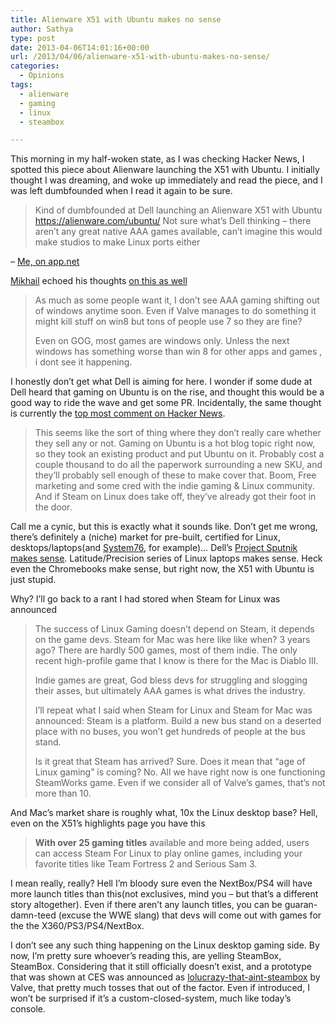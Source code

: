 ```yaml
---
title: Alienware X51 with Ubuntu makes no sense
author: Sathya
type: post
date: 2013-04-06T14:01:16+00:00
url: /2013/04/06/alienware-x51-with-ubuntu-makes-no-sense/
categories:
  - Opinions
tags:
  - alienware
  - gaming
  - linux
  - steambox

---
```

This morning in my half-woken state, as I was checking Hacker News, I spotted this piece about Alienware launching the X51 with Ubuntu. I initially thought I was dreaming, and woke up immediately and read the piece, and I was left dumbfounded when I read it again to be sure.

> Kind of dumbfounded at Dell launching an Alienware X51 with Ubuntu <a href="https://alienware.com/ubuntu/" target="_blank">https://alienware.com/ubuntu/</a> Not sure what&#8217;s Dell thinking &#8211; there aren&#8217;t any great native AAA games available, can&#8217;t imagine this would make studios to make Linux ports either

&#8211; <a href="https://alpha.app.net/sathyabhat/post/4511352" target="_blank">Me, on app.net</a>

<a href="https://failgunner.com/" target="_blank">Mikhail</a> echoed his thoughts <a href="https://alpha.app.net/failgunner/post/4511540" target="_blank">on this as well</a>

> As much as some people want it, I don’t see AAA gaming shifting out of windows anytime soon. Even if Valve manages to do something it might kill stuff on win8 but tons of people use 7 so they are fine?
> 
> Even on GOG, most games are windows only. Unless the next windows has something worse than win 8 for other apps and games , i dont see it happening.

I honestly don&#8217;t get what Dell is aiming for here. I wonder if some dude at Dell heard that gaming on Ubuntu is on the rise, and thought this would be a good way to ride the wave and get some PR. Incidentally, the same thought is currently the <a href="https://news.ycombinator.com/item?id=5502412" target="_blank">top most comment on Hacker News</a>.

> This seems like the sort of thing where they don&#8217;t really care whether they sell any or not. Gaming on Ubuntu is a hot blog topic right now, so they took an existing product and put Ubuntu on it. Probably cost a couple thousand to do all the paperwork surrounding a new SKU, and they&#8217;ll probably sell enough of these to make cover that. Boom, Free marketing and some cred with the indie gaming & Linux community. And if Steam on Linux does take off, they&#8217;ve already got their foot in the door.

Call me a cynic, but this is exactly what it sounds like. Don&#8217;t get me wrong, there&#8217;s definitely a (niche) market for pre-built, certified for Linux, desktops/laptops(and <a href="https://www.system76.com" target="_blank">System76</a>, for example)&#8230; Dell&#8217;s <a href="https://en.community.dell.com/techcenter/os-applications/w/wiki/3685.dell-xps-13-laptop-developer-edition-a-client-to-cloud-solution-project-sputnik.aspx" target="_blank">Project Sputnik makes sense</a>. Latitude/Precision series of Linux laptops makes sense. Heck even the Chromebooks make sense, but right now, the X51 with Ubuntu is just stupid.

Why? I&#8217;ll go back to a rant I had stored when Steam for Linux was announced

> The success of Linux Gaming doesn&#8217;t depend on Steam, it depends on the game devs. Steam for Mac was here like like when? 3 years ago? There are hardly 500 games, most of them indie. The only recent high-profile game that I know is there for the Mac is Diablo III.
> 
> Indie games are great, God bless devs for struggling and slogging their asses, but ultimately AAA games is what drives the industry.
> 
> I&#8217;ll repeat what I said when Steam for Linux and Steam for Mac was announced: Steam is a platform. Build a new bus stand on a deserted place with no buses, you won&#8217;t get hundreds of people at the bus stand.
> 
> Is it great that Steam has arrived? Sure. Does it mean that &#8220;age of Linux gaming&#8221; is coming? No. All we have right now is one functioning SteamWorks game. Even if we consider all of Valve&#8217;s games, that&#8217;s not more than 10.

And Mac&#8217;s market share is roughly what, 10x the Linux desktop base? Hell, even on the X51&#8217;s highlights page you have this

> **With over 25 gaming titles** available and more being added, users can access Steam For Linux to play online games, including your favorite titles like Team Fortress 2 and Serious Sam 3.

I mean really, really? Hell I&#8217;m bloody sure even the NextBox/PS4 will have more launch titles than this(not exclusives, mind you &#8211; but that&#8217;s a different story altogether). Even if there aren&#8217;t any launch titles, you can be guaran-damn-teed (excuse the WWE slang) that devs will come out with games for the the X360/PS3/PS4/NextBox.

I don&#8217;t see any such thing happening on the Linux desktop gaming side. By now, I&#8217;m pretty sure whoever&#8217;s reading this, are yelling SteamBox, SteamBox. Considering that it still officially doesn&#8217;t exist, and a prototype that was shown at CES was announced as <a href="https://www.eurogamer.net/articles/2013-03-11-valve-backed-xi3-piston-console-starts-at-USD1000" target="_blank">lolucrazy-that-aint-steambox</a> by Valve, that pretty much tosses that out of the factor. Even if introduced, I won&#8217;t be surprised if it&#8217;s a custom-closed-system, much like today&#8217;s console.

&nbsp;